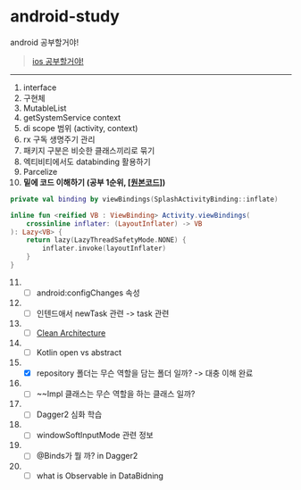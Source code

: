 # android-study
android 공부할거야!

> [ios 공부할거야!](https://github.com/sungbin5304/ios-study)

-----

1. interface
2. 구현체
3. MutableList
4. getSystemService context
5. di scope 범위 (activity, context)
6. rx 구독 생명주기 관리
7. 패키지 구분은 비슷한 클래스끼리로 묶기
8. 엑티비티에서도 databinding 활용하기
9. Parcelize
10. **밑에 코드 이해하기 (공부 1순위, [[원본코드]](https://github.com/fornewid/android-animation-11p-more/blob/end/sample/src/main/java/soup/animation/sample/SplashActivity.kt#L17))**
```kotlin
private val binding by viewBindings(SplashActivityBinding::inflate)

inline fun <reified VB : ViewBinding> Activity.viewBindings(
    crossinline inflater: (LayoutInflater) -> VB
): Lazy<VB> {
    return lazy(LazyThreadSafetyMode.NONE) {
        inflater.invoke(layoutInflater)
    }
}
```
11. - [ ] android:configChanges 속성
12. - [ ] 인텐드애서 newTask 관련 -> task 관련
13. - [ ] [Clean Architecture](https://codechacha.com/ko/android-clean-architecture/)
14. - [ ] Kotlin open vs abstract
15. - [x] repository 폴더는 무슨 역할을 담는 폴더 일까? -> 대충 이해 완료
16. - [ ] \~\~Impl 클래스는 무슨 역할을 하는 클래스 일까?
17. - [ ] Dagger2 심화 학습
18. - [ ] windowSoftInputMode 관련 정보
19. - [ ] @Binds가 뭘 까? in Dagger2
20. - [ ] what is Observable in DataBidning
